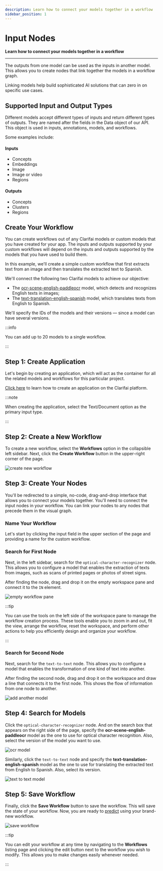 ```yaml
---
description: Learn how to connect your models together in a workflow
sidebar_position: 1
---
```


# Input Nodes

**Learn how to connect your models together in a workflow**
<hr />

The outputs from one model can be used as the inputs in another model. This allows you to create nodes that link together the models in a workflow graph. 

Linking models help build sophisticated AI solutions that can zero in on specific use cases.

## Supported Input and Output Types

Different models accept different types of inputs and return different types of outputs. They are named after the fields in the Data object of our API. This object is used in inputs, annotations, models, and workflows. 

Some examples include:

#### Inputs

* Concepts
* Embeddings
* Image
* Image or video
* Regions

#### Outputs

* Concepts
* Clusters
* Regions

## Create Your Workflow

You can create workflows out of any Clarifai models or custom models that you have created for your app. The inputs and outputs supported by your custom workflows will depend on the inputs and outputs supported by the models that you have used to build them.

In this example, we'll create a simple custom workflow that first extracts text from an image and then translates the extracted text to Spanish.

We'll connect the following two Clarifai models to achieve our objective:

- The [ocr-scene-english-paddleocr](https://clarifai.com/clarifai/main/models/ocr-scene-english-paddleocr) model, which detects and recognizes English texts in images;
- The [text-translation-english-spanish](https://clarifai.com/helsinkinlp/translation/models/text-translation-english-spanish) model, which translates texts from English to Spanish.

We'll specify the IDs of the models and their versions — since a model can have several versions.

:::info

You can add up to 20 models to a single workflow.

:::

## Step 1: Create Application

Let's begin by creating an application, which will act as the container for all the related models and workflows for this particular project.

[Click here](https://docs.clarifai.com/clarifai-basics/applications/create-an-application/#create-an-application-on-the-portal) to learn how to create an application on the Clarifai platform.

:::note

When creating the application, select the Text/Document option as the primary input type.

:::

## Step 2: Create a New Workflow

To create a new workflow, select the **Workflows** option in the collapsible left sidebar. Next, click the **Create Workflow** button in the upper-right corner of the page.

![create new workflow](/img/community_2/input_nodes_create_new_workflow.png)

## Step 3: Create Your Nodes

You'll be redirected to a simple, no-code, drag-and-drop interface that allows you to connect your models together. You'll need to connect the input nodes in your workflow. You can link your nodes to any nodes that precede them in the visual graph.

### Name Your Workflow

Let's start by clicking the input field in the upper section of the page and providing a name for the custom workflow. 

### Search for First Node

Next, in the left sidebar, search for the `optical-character-recognizer` node. This allows you to configure a model that enables the extraction of texts from images, such as scans of printed pages or photos of street signs.

After finding the node, drag and drop it on the empty workspace pane and connect it to the `IN` element.

![empty workflow pane](/img/community_2/input_nodes_empty_pane.png)

:::tip

You can use the tools on the left side of the workspace pane to manage the workflow creation process. These tools enable you to zoom in and out, fit the view, arrange the workflow, reset the workspace, and perform other actions to help you efficiently design and organize your workflow.

:::

### Search for Second Node

Next, search for the `text-to-text` node. This allows you to configure a model that enables the transformation of one kind of text into another.  

After finding the second node, drag and drop it on the workspace and draw a line that connects it to the first node. This shows the flow of information from one node to another.

![add another model](/img/community_2/input_nodes_add_another_model.png)


## Step 4: Search for Models

Click the `optical-character-recognizer` node. And on the search box that appears on the right side of the page, specify the **ocr-scene-english-paddleocr** model as the one to use for optical character recognition. Also, select the version of the model you want to use. 

![ocr model](/img/community_2/input_nodes_ocr_model.png)

Similarly, click the `text-to-text` node and specify the **text-translation-english-spanish** model as the one to use for translating the extracted text from English to Spanish. Also, select its version.

![text to text model](/img/community_2/input_nodes_text_to_text.png)

## Step 5: Save Workflow

Finally, click the **Save Workflow** button to save the workflow. This will save the state of your workflow. Now, you are ready to [predict](https://docs.clarifai.com/portal-guide/workflows/setting-up-a-mesh-workflow/#workflow-predict) using your brand-new workflow. 

![save workflow](/img/community_2/input_nodes_save_workflow.png)

:::tip

You can edit your workflow at any time by navigating to the **Workflows** listing page and clicking the edit button next to the workflow you wish to modify. This allows you to make changes easily whenever needed.

:::



